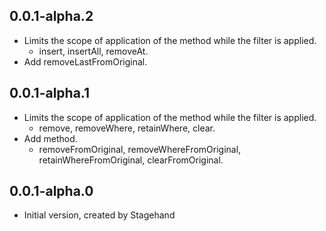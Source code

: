 ## 0.0.1-alpha.2

* Limits the scope of application of the method while the filter is applied.
  - insert, insertAll, removeAt.
* Add removeLastFromOriginal.

## 0.0.1-alpha.1

* Limits the scope of application of the method while the filter is applied.
  - remove, removeWhere, retainWhere, clear.
* Add method.
  - removeFromOriginal, removeWhereFromOriginal, retainWhereFromOriginal, clearFromOriginal.

## 0.0.1-alpha.0

* Initial version, created by Stagehand
